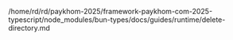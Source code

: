 /home/rd/rd/paykhom-2025/framework-paykhom-com-2025-typescript/node_modules/bun-types/docs/guides/runtime/delete-directory.md